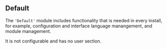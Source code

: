 <!-- Name: Modules/Default -->
<!-- Version: 3 -->
<!-- Last-Modified: 2005/11/15 14:57:17 -->
<!-- Author: aj -->
## Default
The `'Default'` module includes functionality that is needed in every install, for example, configuration and interface language manangement, and module management.

It is not configurable and has no user section.
